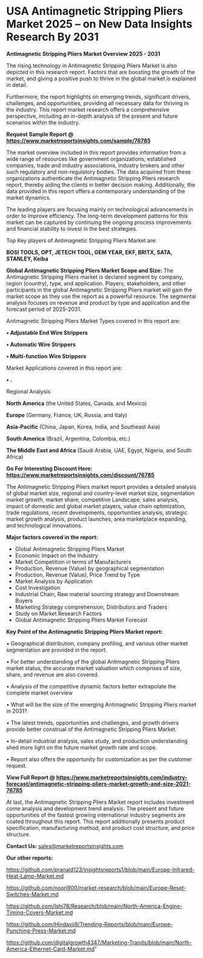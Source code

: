 # USA  Antimagnetic Stripping Pliers Market 2025 – on New Data Insights Research By 2031

<Strong> Antimagnetic Stripping Pliers Market Overview 2025 - 2031</strong>

The rising technology in Antimagnetic Stripping Pliers Market is also depicted in this research report. Factors that are boosting the growth of the market, and giving a positive push to thrive in the global market is explained in detail.

Furthermore, the report highlights on emerging trends, significant drivers, challenges, and opportunities, providing all necessary data for thriving in the industry. This report market research offers a comprehensive perspective, including an in-depth analysis of the present and future scenarios within the industry.

<strong>Request Sample Report @ <a href=https://www.marketreportsinsights.com/sample/76785>https://www.marketreportsinsights.com/sample/76785</a></strong>

The market overview included in this report provides information from a wide range of resources like government organizations, established companies, trade and industry associations, industry brokers and other such regulatory and non-regulatory bodies. The data acquired from these organizations authenticate the Antimagnetic Stripping Pliers research report, thereby aiding the clients in better decision making. Additionally, the data provided in this report offers a contemporary understanding of the market dynamics.

The leading players are focusing mainly on technological advancements in order to improve efficiency. The long-term development patterns for this market can be captured by continuing the ongoing process improvements and financial stability to invest in the best strategies.

Top Key players of Antimagnetic Stripping Pliers Market are:

<strong>BOSI TOOLS, OPT, JETECH TOOL, GEM YEAR, EKF, BRITX, SATA, STANLEY, Keiba</strong>

<strong><b>Global Antimagnetic Stripping Pliers Market Scope and Size:</b></strong>
The Antimagnetic Stripping Pliers market is declared segment by company, region (country), type, and application. Players, stakeholders, and other participants in the global Antimagnetic Stripping Pliers market will gain the market scope as they use the report as a powerful resource. The segmental analysis focuses on revenue and product by type and application and the forecast period of 2025-2031.

Antimagnetic Stripping Pliers Market Types covered in this report are:

<strong>• Adjustable End Wire Strippers

• Automatic Wire Strippers

• Multi-function Wire Strippers</strong>

Market Applications covered in this report are:

<strong>• .</strong> 

Regional Analysis

<strong>North America</strong> (the United States, Canada, and Mexico)

<strong>Europe</strong> (Germany, France, UK, Russia, and Italy)

<strong>Asia-Pacific</strong> (China, Japan, Korea, India, and Southeast Asia)

<strong>South America</strong> (Brazil, Argentina, Colombia, etc.)

<strong>The Middle East and Africa</strong> (Saudi Arabia, UAE, Egypt, Nigeria, and South Africa)

<strong>Go For Interesting Discount Here: <a href=https://www.marketreportsinsights.com/discount/76785>https://www.marketreportsinsights.com/discount/76785</a></strong>

The Antimagnetic Stripping Pliers market report provides a detailed analysis of global market size, regional and country-level market size, segmentation market growth, market share, competitive Landscape, sales analysis, impact of domestic and global market players, value chain optimization, trade regulations, recent developments, opportunities analysis, strategic market growth analysis, product launches, area marketplace expanding, and technological innovations.

<strong><b>Major factors covered in the report:</b></strong>
<ul>
  <li>Global Antimagnetic Stripping Pliers Market </li>
  <li>Economic Impact on the Industry</li>
  <li>Market Competition in terms of Manufacturers</li>
  <li>Production, Revenue (Value) by geographical segmentation</li>
  <li>Production, Revenue (Value), Price Trend by Type</li>
  <li>Market Analysis by Application</li>
  <li>Cost Investigation</li>
  <li>Industrial Chain, Raw material sourcing strategy and Downstream Buyers</li>
  <li>Marketing Strategy comprehension, Distributors and Traders</li>
  <li>Study on Market Research Factors</li>
  <li>Global Antimagnetic Stripping Pliers Market Forecast</li>
</ul>

<strong><b>Key Point of the Antimagnetic Stripping Pliers Market report:</b></strong>

• Geographical distribution, company profiling, and various other market segmentation are provided in the report.

• For better understanding of the global Antimagnetic Stripping Pliers market status, the accurate market valuation which comprises of size, share, and revenue are also covered.

• Analysis of the competitive dynamic factors better extrapolate the complete market overview

• What will be the size of the emerging Antimagnetic Stripping Pliers market in 2031?

• The latest trends, opportunities and challenges, and growth drivers provide better construal of the Antimagnetic Stripping Pliers Market.

• In-detail industrial analysis, sales study, and production understanding shed more light on the future market growth rate and scope.

• Report also offers the opportunity for customization as per the customer request.

<strong><b>View Full Report @ <a href=https://www.marketreportsinsights.com/industry-forecast/antimagnetic-stripping-pliers-market-growth-and-size-2021-76785>https://www.marketreportsinsights.com/industry-forecast/antimagnetic-stripping-pliers-market-growth-and-size-2021-76785</a></b></strong>


At last, the Antimagnetic Stripping Pliers Market report includes investment come analysis and development trend analysis. The present and future opportunities of the fastest growing international industry segments are coated throughout this report. This report additionally presents product specification, manufacturing method, and product cost structure, and price structure.

<strong>Contact Us:</strong>
sales@marketreportsinsights.com

<strong>Our other reports:</strong>

<a href=https://github.com/pranald123/insightsreports1/blob/main/Europe-Infrared-Heat-Lamp-Market.md>https://github.com/pranald123/insightsreports1/blob/main/Europe-Infrared-Heat-Lamp-Market.md</a>

<a href=https://github.com/noori900/market-research/blob/main/Europe-Reset-Switches-Market.md>https://github.com/noori900/market-research/blob/main/Europe-Reset-Switches-Market.md</a>

<a href=https://github.com/Ishi78/Research/blob/main/North-America-Engine-Timing-Covers-Market.md>https://github.com/Ishi78/Research/blob/main/North-America-Engine-Timing-Covers-Market.md</a>

<a href=https://github.com/Hindavii9/Trending-Reports/blob/main/Europe-Punching-Press-Market.md>https://github.com/Hindavii9/Trending-Reports/blob/main/Europe-Punching-Press-Market.md</a>

<a href=https://github.com/digitalgrowth4347/Marketing-Trands/blob/main/North-America-Ethernet-Card-Market.md>https://github.com/digitalgrowth4347/Marketing-Trands/blob/main/North-America-Ethernet-Card-Market.md</a>"
